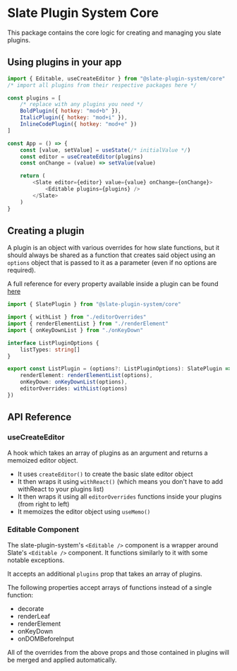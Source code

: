 # Slate Plugin System Core

This package contains the core logic for creating and managing you slate plugins.

## Using plugins in your app

```js
import { Editable, useCreateEditor } from "@slate-plugin-system/core"
/* import all plugins from their respective packages here */

const plugins = [
	/* replace with any plugins you need */
	BoldPlugin({ hotkey: "mod+b" }),
	ItalicPlugin({ hotkey: "mod+i" }),
	InlineCodePlugin({ hotkey: "mod+e" })
]

const App = () => {
	const [value, setValue] = useState(/* initialValue */)
	const editor = useCreateEditor(plugins)
	const onChange = (value) => setValue(value)

	return (
		<Slate editor={editor} value={value} onChange={onChange}>
			<Editable plugins={plugins} />
		</Slate>
	)
}
```

## Creating a plugin

A plugin is an object with various overrides for how slate functions, but it should always be shared as a function that creates said object using an `options` object that is passed to it as a parameter (even if no options are required).

A full reference for every property available inside a plugin can be found [here](./PLUGIN_STRUCTURE.md)

```ts
import { SlatePlugin } from "@slate-plugin-system/core"

import { withList } from "./editorOverrides"
import { renderElementList } from "./renderElement"
import { onKeyDownList } from "./onKeyDown"

interface ListPluginOptions {
	listTypes: string[]
}

export const ListPlugin = (options?: ListPluginOptions): SlatePlugin => ({
	renderElement: renderElementList(options),
	onKeyDown: onKeyDownList(options),
	editorOverrides: withList(options)
})
```

## API Reference

### useCreateEditor

A hook which takes an array of plugins as an argument and returns a memoized editor object.

- It uses `createEditor()` to create the basic slate editor object
- It then wraps it using `withReact()` (which means you don't have to add withReact to your plugins list)
- It then wraps it using all `editorOverrides` functions inside your plugins (from right to left)
- It memoizes the editor object using `useMemo()`

### Editable Component

The slate-plugin-system's `<Editable />` component is a wrapper around Slate's `<Editable />` component. It functions similarly to it with some notable exceptions.

It accepts an additional `plugins` prop that takes an array of plugins.

The following properties accept arrays of functions instead of a single function:

- decorate
- renderLeaf
- renderElement
- onKeyDown
- onDOMBeforeInput

All of the overrides from the above props and those contained in plugins will be merged and applied automatically.
